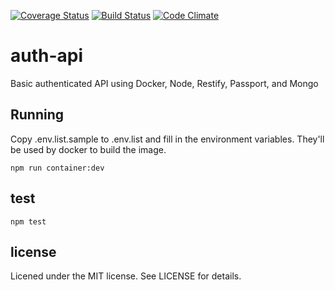 [![Coverage Status](https://coveralls.io/repos/github/tsears/auth-api/badge.svg?branch=master)](https://coveralls.io/github/tsears/auth-api?branch=master)
[![Build Status](https://travis-ci.org/tsears/auth-api.svg?branch=master)](https://travis-ci.org/tsears/auth-api)
[![Code Climate](https://codeclimate.com/github/tsears/auth-api/badges/gpa.svg)](https://codeclimate.com/github/tsears/auth-api)

# auth-api
Basic authenticated API using Docker, Node, Restify, Passport, and Mongo

## Running

Copy .env.list.sample to .env.list and fill in the environment variables.  They'll
be used by docker to build the image.

~~~
npm run container:dev
~~~

## test
~~~
npm test
~~~

## license

Licened under the MIT license.  See LICENSE for details.
